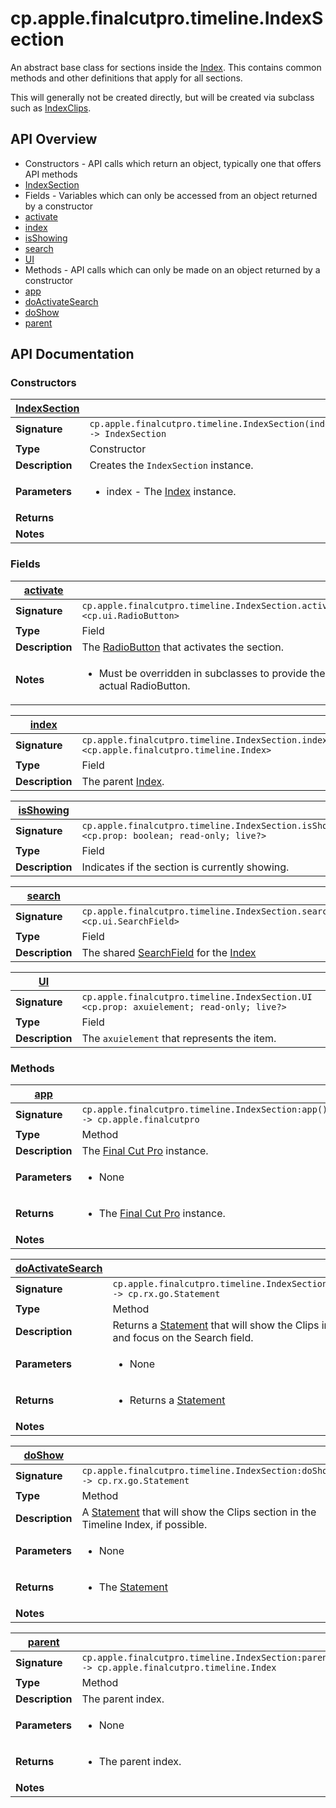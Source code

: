 # cp.apple.finalcutpro.timeline.IndexSection

An abstract base class for sections inside the [Index](cp.apple.finalcutpro.timeline.Index.md).
This contains common methods and other definitions that apply for all sections.

This will generally not be created directly, but will be created via subclass such as
[IndexClips](cp.apple.finalcutpro.timeline.IndexClips.md).

## API Overview
* Constructors - API calls which return an object, typically one that offers API methods
 * [IndexSection](#IndexSection)
* Fields - Variables which can only be accessed from an object returned by a constructor
 * [activate](#activate)
 * [index](#index)
 * [isShowing](#isShowing)
 * [search](#search)
 * [UI](#UI)
* Methods - API calls which can only be made on an object returned by a constructor
 * [app](#app)
 * [doActivateSearch](#doActivateSearch)
 * [doShow](#doShow)
 * [parent](#parent)

## API Documentation

### Constructors

| [IndexSection](#IndexSection)         |                                                                                     |
| --------------------------------------------|-------------------------------------------------------------------------------------|
| **Signature**                               | `cp.apple.finalcutpro.timeline.IndexSection(index) -> IndexSection`                                                                    |
| **Type**                                    | Constructor                                                                     |
| **Description**                             | Creates the `IndexSection` instance.                                                                     |
| **Parameters**                              | <ul><li>index - The [Index](cp.apple.finalcutpro.timeline.Index.md) instance.</li></ul> |
| **Returns**                                 | <ul></ul>          |
| **Notes**                                   | <ul></ul>                |

### Fields

| [activate](#activate)         |                                                                                     |
| --------------------------------------------|-------------------------------------------------------------------------------------|
| **Signature**                               | `cp.apple.finalcutpro.timeline.IndexSection.activate <cp.ui.RadioButton>`                                                                    |
| **Type**                                    | Field                                                                     |
| **Description**                             | The [RadioButton](cp.ui.RadioButton.md) that activates the section.                                                                     |
| **Notes**                                   | <ul><li>Must be overridden in subclasses to provide the actual RadioButton.</li></ul>                |

| [index](#index)         |                                                                                     |
| --------------------------------------------|-------------------------------------------------------------------------------------|
| **Signature**                               | `cp.apple.finalcutpro.timeline.IndexSection.index <cp.apple.finalcutpro.timeline.Index>`                                                                    |
| **Type**                                    | Field                                                                     |
| **Description**                             | The parent [Index](cp.apple.finalcutpro.timeline.Index.md).                                                                     |

| [isShowing](#isShowing)         |                                                                                     |
| --------------------------------------------|-------------------------------------------------------------------------------------|
| **Signature**                               | `cp.apple.finalcutpro.timeline.IndexSection.isShowing <cp.prop: boolean; read-only; live?>`                                                                    |
| **Type**                                    | Field                                                                     |
| **Description**                             | Indicates if the section is currently showing.                                                                     |

| [search](#search)         |                                                                                     |
| --------------------------------------------|-------------------------------------------------------------------------------------|
| **Signature**                               | `cp.apple.finalcutpro.timeline.IndexSection.search <cp.ui.SearchField>`                                                                    |
| **Type**                                    | Field                                                                     |
| **Description**                             | The shared [SearchField](cp.ui.SearchField.md) for the [Index](cp.apple.finalcutpro.timeline.Index.md)                                                                     |

| [UI](#UI)         |                                                                                     |
| --------------------------------------------|-------------------------------------------------------------------------------------|
| **Signature**                               | `cp.apple.finalcutpro.timeline.IndexSection.UI <cp.prop: axuielement; read-only; live?>`                                                                    |
| **Type**                                    | Field                                                                     |
| **Description**                             | The `axuielement` that represents the item.                                                                     |

### Methods

| [app](#app)         |                                                                                     |
| --------------------------------------------|-------------------------------------------------------------------------------------|
| **Signature**                               | `cp.apple.finalcutpro.timeline.IndexSection:app() -> cp.apple.finalcutpro`                                                                    |
| **Type**                                    | Method                                                                     |
| **Description**                             | The [Final Cut Pro](cp.apple.finalcutpro.md) instance.                                                                     |
| **Parameters**                              | <ul><li>None</li></ul> |
| **Returns**                                 | <ul><li>The [Final Cut Pro](cp.apple.finalcutpro.md) instance.</li></ul>          |
| **Notes**                                   | <ul></ul>                |

| [doActivateSearch](#doActivateSearch)         |                                                                                     |
| --------------------------------------------|-------------------------------------------------------------------------------------|
| **Signature**                               | `cp.apple.finalcutpro.timeline.IndexSection:doActivateSearch() -> cp.rx.go.Statement`                                                                    |
| **Type**                                    | Method                                                                     |
| **Description**                             | Returns a [Statement](cp.rx.go.Statement.md) that will show the Clips in the Timeline Index and focus on the Search field.                                                                     |
| **Parameters**                              | <ul><li>None</li></ul> |
| **Returns**                                 | <ul><li>Returns a [Statement](cp.rx.go.Statement.md)</li></ul>          |
| **Notes**                                   | <ul></ul>                |

| [doShow](#doShow)         |                                                                                     |
| --------------------------------------------|-------------------------------------------------------------------------------------|
| **Signature**                               | `cp.apple.finalcutpro.timeline.IndexSection:doShow() -> cp.rx.go.Statement`                                                                    |
| **Type**                                    | Method                                                                     |
| **Description**                             | A [Statement](cp.rx.go.Statement.md) that will show the Clips section in the Timeline Index, if possible.                                                                     |
| **Parameters**                              | <ul><li>None</li></ul> |
| **Returns**                                 | <ul><li>The [Statement](cp.rx.go.Statement.md)</li></ul>          |
| **Notes**                                   | <ul></ul>                |

| [parent](#parent)         |                                                                                     |
| --------------------------------------------|-------------------------------------------------------------------------------------|
| **Signature**                               | `cp.apple.finalcutpro.timeline.IndexSection:parent() -> cp.apple.finalcutpro.timeline.Index`                                                                    |
| **Type**                                    | Method                                                                     |
| **Description**                             | The parent index.                                                                     |
| **Parameters**                              | <ul><li>None</li></ul> |
| **Returns**                                 | <ul><li>The parent index.</li></ul>          |
| **Notes**                                   | <ul></ul>                |

